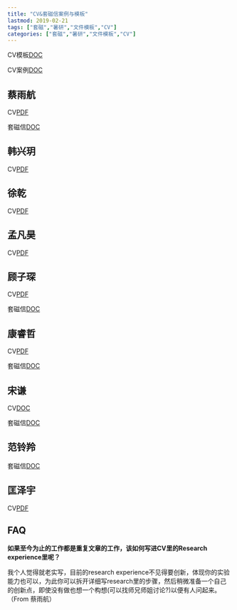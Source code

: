 ```yaml
---
title: "CV&套磁信案例与模板"
lastmod: 2019-02-21
tags: ["套磁","暑研","文件模板","CV"]
categories: ["套磁","暑研","文件模板","CV"]
---
```


CV模板[DOC](https://github.com/jialanxin/njuphy-/raw/master/CV%26%E5%A5%97%E7%A3%81%E4%BF%A1%E6%A1%88%E4%BE%8B%E4%B8%8E%E6%A8%A1%E6%9D%BF/2.CV%E6%A0%BC%E5%BC%8F%E6%A8%A1%E6%9D%BF.docx)

CV案例[DOC](https://github.com/jialanxin/njuphy-/raw/master/CV%26%E5%A5%97%E7%A3%81%E4%BF%A1%E6%A1%88%E4%BE%8B%E4%B8%8E%E6%A8%A1%E6%9D%BF/2.CV_%E7%90%86%E5%B7%A5%E7%A7%91%E5%8D%9A%E5%A3%AB.pdf)

## 蔡雨航

CV[PDF](https://github.com/jialanxin/njuphy-/raw/master/CV%26%E5%A5%97%E7%A3%81%E4%BF%A1%E6%A1%88%E4%BE%8B%E4%B8%8E%E6%A8%A1%E6%9D%BF/CV%20%E8%94%A1%E9%9B%A8%E8%88%AA%20CV%E4%B8%8D%E8%A6%81%E8%B6%85%E8%BF%872%E9%A1%B5.pdf)

套磁信[DOC](https://github.com/jialanxin/njuphy-/raw/master/CV%26%E5%A5%97%E7%A3%81%E4%BF%A1%E6%A1%88%E4%BE%8B%E4%B8%8E%E6%A8%A1%E6%9D%BF/%E5%A5%97%E7%A3%81%E4%BF%A13.docx)

## 韩兴玥

CV[PDF](https://github.com/jialanxin/njuphy-/raw/master/CV%26%E5%A5%97%E7%A3%81%E4%BF%A1%E6%A1%88%E4%BE%8B%E4%B8%8E%E6%A8%A1%E6%9D%BF/CV-%E9%9F%A9%E5%85%B4%E7%8E%A5.pdf)

## 徐乾

CV[PDF](https://github.com/jialanxin/njuphy-/raw/master/CV%26%E5%A5%97%E7%A3%81%E4%BF%A1%E6%A1%88%E4%BE%8B%E4%B8%8E%E6%A8%A1%E6%9D%BF/CV%20%E5%BE%90%E4%B9%BE.pdf)

## 孟凡昊

CV[PDF](https://github.com/jialanxin/njuphy-/raw/master/CV%26%E5%A5%97%E7%A3%81%E4%BF%A1%E6%A1%88%E4%BE%8B%E4%B8%8E%E6%A8%A1%E6%9D%BF/CV%20%E5%AD%9F%E5%87%A1%E6%98%8A.pdf)

## 顾子琛

CV[PDF](https://github.com/jialanxin/njuphy-/raw/master/CV%26%E5%A5%97%E7%A3%81%E4%BF%A1%E6%A1%88%E4%BE%8B%E4%B8%8E%E6%A8%A1%E6%9D%BF/2.Zichen%20Gu%20from%20Nanjing%20U.pdf)

套磁信[DOC](https://github.com/jialanxin/njuphy-/raw/master/CV%26%E5%A5%97%E7%A3%81%E4%BF%A1%E6%A1%88%E4%BE%8B%E4%B8%8E%E6%A8%A1%E6%9D%BF/1.biop%E5%A5%97%E7%A3%81%E4%BF%A1.docx)

## 康睿哲

CV[PDF](https://github.com/jialanxin/njuphy-/raw/master/CV%26%E5%A5%97%E7%A3%81%E4%BF%A1%E6%A1%88%E4%BE%8B%E4%B8%8E%E6%A8%A1%E6%9D%BF/2.CV-KRZ.pdf)

套磁信[DOC](https://github.com/jialanxin/njuphy-/raw/master/CV%26%E5%A5%97%E7%A3%81%E4%BF%A1%E6%A1%88%E4%BE%8B%E4%B8%8E%E6%A8%A1%E6%9D%BF/1.%E5%A5%97%E7%A3%81%E4%BF%A1-KRZ.docx)

## 宋谦

CV[DOC](https://github.com/jialanxin/njuphy-/raw/master/CV%26%E5%A5%97%E7%A3%81%E4%BF%A1%E6%A1%88%E4%BE%8B%E4%B8%8E%E6%A8%A1%E6%9D%BF/2.CV-NJU%20%E5%AE%8B%E8%B0%A6.docx)

套磁信[DOC](https://github.com/jialanxin/njuphy-/raw/master/CV%26%E5%A5%97%E7%A3%81%E4%BF%A1%E6%A1%88%E4%BE%8B%E4%B8%8E%E6%A8%A1%E6%9D%BF/1.%E5%A5%97%E7%A3%81%E4%BF%A1-%E5%AE%8B%E8%B0%A6.docx)

## 范铃羚

套磁信[DOC](https://github.com/jialanxin/njuphy-/raw/master/CV%26%E5%A5%97%E7%A3%81%E4%BF%A1%E6%A1%88%E4%BE%8B%E4%B8%8E%E6%A8%A1%E6%9D%BF/1.%E5%A5%97%E7%A3%81%E4%BF%A1-%E8%8C%83%E9%93%83%E7%BE%9A.docx)

## 匡泽宇

CV[PDF](https://github.com/jialanxin/njuphy-/raw/master/CV%26%E5%A5%97%E7%A3%81%E4%BF%A1%E6%A1%88%E4%BE%8B%E4%B8%8E%E6%A8%A1%E6%9D%BF/2.CV%20-%20Zeyu%20Kuang.pdf)

## FAQ

**如果至今为止的工作都是重复文章的工作，该如何写进CV里的Research experience里呢？**

我个人觉得就老实写，目前的research experience不见得要创新，体现你的实验能力也可以，为此你可以拆开详细写research里的步骤，然后稍微准备一个自己的创新点，即使没有做也想一个构想(可以找师兄师姐讨论?)以便有人问起来。（From 蔡雨航）

